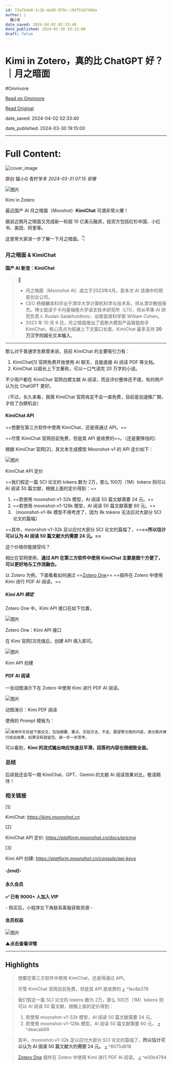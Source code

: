 ```yaml
---
id: 73a7b4e0-1c1b-4a50-979c-c9df51bf40da
author: |
  猫小Q
date_saved: 2024-04-02 02:33:40
date_published: 2024-03-30 19:15:00
draft: false
---
```


# Kimi in Zotero，真的比 ChatGPT 好？｜月之暗面
#Omnivore

[Read on Omnivore](https://omnivore.app/me/https-mp-weixin-qq-com-s-bi-by-h-ok-f-8-s-rqo-8-k-d-2-q-7-isg-18e9d8359e8)

[Read Original](https://mp.weixin.qq.com/s/BiByHOkF8SRqo8kD2q7Isg)

date_saved: 2024-04-02 02:33:40

date_published: 2024-03-30 19:15:00

--- 

# Full Content: 

![cover_image](https://proxy-prod.omnivore-image-cache.app/0x0,sOMzkJwEZ_JxIlVrJc0uMQfG2JEAVcOJYTW_VDypX5-M/https://mmbiz.qpic.cn/sz_mmbiz_jpg/xGvHpjh4rNW4SDyK2xSUrhgyqTnKpiaXiaJma8kaOzicpwQLBeOwKWx9eD9ZdOW7Ysrg23YSEScjMmwQkpfQpmdrw/0?wx_fmt=jpeg) 

原创  猫小Q  青柠学术 _2024-03-31 07:15_ _安徽_ 

![图片](https://proxy-prod.omnivore-image-cache.app/0x0,s_PZdWtmj8PeBnhBA78rgXU3tVaNXCgaCgTKBJn6Hx6o/https://mmbiz.qpic.cn/sz_mmbiz_jpg/xGvHpjh4rNW4SDyK2xSUrhgyqTnKpiaXialwdHbYRs92rw2SAX7ibjKEeptq2hibibzYxTzLiasUUka8UBrBQ0OdQ9DQ/640?wx_fmt=jpeg&from=appmsg)

Kimi in Zotero

最近国产 AI 月之暗面（Mooshot）**KimiChat** 可谓非常火爆！

据说近期月之暗面又完成新一轮超 10 亿美元融资，投资方包括红杉中国、小红书、美团、阿里等。

这里带大家进一步了解一下月之暗面。👇

### 月之暗面 & KimiChat

#### 国产 AI 新宠：KimiChat

> 🌛
> * 月之暗面（Moonshot AI）成立于2023年4月，是本次 AI 浪潮中的明星创业公司。
> * CEO 杨植麟本科毕业于清华大学计算机科学与技术系，师从清华教授唐杰。博士就读于卡内基梅隆大学语言技术研究所（LTI)，师从苹果 AI 研究负责人 Ruslan Salakhutdinov、谷歌首席科学家 William Cohen。
> * 2023 年 10 月 9 日，月之暗面推出了首款大模型产品智能助手 KimiChat，核心亮点为拓展上下文窗口长度，KimiChat 最多支持 **20 万汉字的超长文本输入**。

---

那么对于普通学生群里来说，目前 KimiChat 的主要吸引力有：

1. KimiChat\[1\] 官网免费开放使用 AI 聊天，且能直接 AI 阅读 PDF 等文档。
2. KimiChat 以超长上下文著称，可以一口气读完 20 万字的小说。

不少用户都在 KimiChat 官网白嫖文献 AI 阅读，而且评价整体还不错，有的用户认为比 ChatGPT 更好。

（不过，长久来看，我猜 KimiChat 官网肯定不会一直免费，目前是加速推广期，才给了白嫖机会）

#### KimiChat API

==想要在第三方软件中使用 KimiChat，还是得通过 API。==

==尽管 KimiChat 官网目前免费，但是其 API 是收费的==。（还是要挣钱的）

根据 KimiChat 官网\[2\]，其文本生成模型 Moonshot-v1 的 API 定价如下：

![图片](https://proxy-prod.omnivore-image-cache.app/450x0,sWtaXzJy9j6DRG2KUauv97-Wu-n_aemWiQ7TNxcaZ5pk/https://mmbiz.qpic.cn/sz_mmbiz_png/xGvHpjh4rNW4SDyK2xSUrhgyqTnKpiaXiam4MFRRVat0Ded8iaCXlMrqEyoJpgvPpJhjgC4ibD5Ort3H8bW9Xns5jQ/640?wx_fmt=png&from=appmsg)

KimiChat API 定价

==我们假定一篇 SCI 论文的 tokens 数为 2万，那么 100万（1M）tokens 则可以 AI 阅读 50 篇文献，根据上面的定价得到：==

1. ==若使用 moonshot-v1-32k 模型，AI 阅读 50 篇文献需要 24 元。==
2. ==若使用 moonshot-v1-128k 模型，AI 阅读 50 篇文献需要 60 元。==
3. （moonshot-v1-8k 模型不用考虑了，因为 8k tokens 无法应对大部分 SCI 论文的篇幅）

==其中，moonshot-v1-32k 足以应付大部分 SCI 论文的篇幅了，==**==所以估计可以认为 AI 阅读 50 篇文献大约需要 24 元。==**

这个价格你能接受吗？

相比在官网使用，**通过 API 在第三方软件中使用 KimiChat 主要是图个方便了，可以更好地与工作流融合。**

以 Zotero 为例，下面看看如何通过 ==[Zotero One](https://mp.weixin.qq.com/s?%5F%5Fbiz=MzAxNzgyMDg0MQ==&mid=2650476743&idx=1&sn=6360446d8a3a5adf575a1aec67011e68&scene=21#wechat%5Fredirect)== ==插件在 Zotero 中使用 Kimi 进行 PDF AI 阅读。==

##### Kimi API 绑定

Zotero One 中，Kimi API 接口在如下位置，

![图片](https://proxy-prod.omnivore-image-cache.app/0x0,si0sGQF5ra4jJDJF3GzPRJBN6FNfD5ALuhRs_WU-Li9M/https://mmbiz.qpic.cn/sz_mmbiz_png/xGvHpjh4rNW4SDyK2xSUrhgyqTnKpiaXiasNEVvZgGby7icCeIKvXAxW1Wnwms1hdpibJwpa93vSnbxyvuV50ibJYpQ/640?wx_fmt=png&from=appmsg)

Zotero One：Kimi API 接口

在 Kimi 官网\[3\]充值后，创建 API 填入即可。

![图片](https://proxy-prod.omnivore-image-cache.app/0x0,sx2IN10Y9p9LqT8KOZDKGnnEAy5tXFOh8LpO7jFt47bk/https://mmbiz.qpic.cn/sz_mmbiz_png/xGvHpjh4rNW4SDyK2xSUrhgyqTnKpiaXiaibPeNmMt5nrX6L2ibtiaBGzEiaWAY4wiaEUKqhMGzV3xUFYU1uSkucPylSw/640?wx_fmt=png&from=appmsg)

Kimi API 创建

#### PDF AI 阅读

一张动图演示下在 Zotero 中使用 Kimi 进行 PDF AI 阅读。

![图片](https://proxy-prod.omnivore-image-cache.app/0x0,sjxWrSdmwqiqwdGBl_qP4TXLuo3inmr1pgqXXIZaazac/https://mmbiz.qpic.cn/sz_mmbiz_gif/xGvHpjh4rNW4SDyK2xSUrhgyqTnKpiaXiaxJ30T3b6T1j0nsrYPYa6BR0bYPoIoPCfkUP6reh6dFsE5HfWHUkY0w/640?wx_fmt=gif&from=appmsg)

动图演示：Kimi PDF 阅读

使用的 Prompt 模板为：

![](https://proxy-prod.omnivore-image-cache.app/0x0,s3DrS7UJUTMSN82yw4K_v2x7FAmohHQhmRgixze5B-oc/https://mmbiz.qpic.cn/mmbiz_svg/Y3WgNLFjO0dxkUFrWZwYe3Rv7kSKI10icR8mJxkPmtJvRicEibibgF5Usrz7ZeiaOxxRia0b1iaPhwkzLzZKEQzbQNDb55DKwO8oSKs/640?wx_fmt=svg&from=appmsg)`请用中文总结下面论文，包括摘要、要点、实验方法、不足、展望等方面的内容，请分类并换行给出结果，如果没有就留空。请一步一步思考。
`

可以看到，**Kimi 的流式输出响应快速且平滑，回答的内容也很细致全面。**

### 总结

后续我还会写一期 KimiChat、GPT、Gemini 的文献 AI 阅读效果对比，敬请期待！

### 相关链接

\[1\]

KimiChat: _https://kimi.moonshot.cn_

\[2\]

KimiChat API 定价: _https://platform.moonshot.cn/docs/pricing_

\[3\]

Kimi API 创建: _https://platform.moonshot.cn/console/api-keys_

##### \-\[end\]-

#### 永久会员

**✅ 已有 9000+ 人加入 VIP**  

\- 购买后，小程序左下角联系客服获取资源 -

#### 会员权益  

![图片](https://proxy-prod.omnivore-image-cache.app/0x0,sGFpfSg24e4eg4Mk3GgS_k-pI8p6kfWdwQa7wN1DNVLY/https://mmbiz.qpic.cn/mmbiz_png/xGvHpjh4rNXJKpyf3DO3k6anZBSc1MnibvoCW1bfYlLwQp9iaDOU2ibOjZK8dpTWoBqNSnVHgUYW5kdPsjcyQ9mlQ/640?wx_fmt=png)

**▲点击查看详情**

---

## Highlights

> 想要在第三方软件中使用 KimiChat，还是得通过 API。
> 
> 尽管 KimiChat 官网目前免费，但是其 API 是收费的 [⤴️](https://omnivore.app/me/https-mp-weixin-qq-com-s-bi-by-h-ok-f-8-s-rqo-8-k-d-2-q-7-isg-18e9d8359e8#1ec8a378-3184-42a1-bcb5-c2dc6be95027)  ^1ec8a378

> 我们假定一篇 SCI 论文的 tokens 数为 2万，那么 100万（1M）tokens 则可以 AI 阅读 50 篇文献，根据上面的定价得到：
> 
> 1. 若使用 moonshot-v1-32k 模型，AI 阅读 50 篇文献需要 24 元。
> 2. 若使用 moonshot-v1-128k 模型，AI 阅读 50 篇文献需要 60 元。 [⤴️](https://omnivore.app/me/https-mp-weixin-qq-com-s-bi-by-h-ok-f-8-s-rqo-8-k-d-2-q-7-isg-18e9d8359e8#deacab69-174b-4097-b692-736932818946)  ^deacab69

> 其中，moonshot-v1-32k 足以应付大部分 SCI 论文的篇幅了，**所以估计可以认为 AI 阅读 50 篇文献大约需要 24 元。** [⤴️](https://omnivore.app/me/https-mp-weixin-qq-com-s-bi-by-h-ok-f-8-s-rqo-8-k-d-2-q-7-isg-18e9d8359e8#8075d618-7ace-4cab-a018-7ad8ea3df19c)  ^8075d618

> [Zotero One](https://mp.weixin.qq.com/s?%5F%5Fbiz=MzAxNzgyMDg0MQ==&mid=2650476743&idx=1&sn=6360446d8a3a5adf575a1aec67011e68&scene=21#wechat%5Fredirect) 插件在 Zotero 中使用 Kimi 进行 PDF AI 阅读。 [⤴️](https://omnivore.app/me/https-mp-weixin-qq-com-s-bi-by-h-ok-f-8-s-rqo-8-k-d-2-q-7-isg-18e9d8359e8#e00b4794-2e58-4831-97d7-cab8a035b3ab)  ^e00b4794


